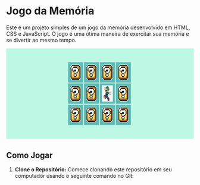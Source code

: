 # Jogo da Memória

Este é um projeto simples de um jogo da memória desenvolvido em HTML, CSS e JavaScript. O jogo é uma ótima maneira de exercitar sua memória e se divertir ao mesmo tempo.

![IMG](https://github.com/Marcos-Gabriell/JogoDaMemoria/blob/master/Desktop%20Screenshot%202023.10.08%20-%2020.18.40.36.png) 


## Como Jogar

1. **Clone o Repositório:** Comece clonando este repositório em seu computador usando o seguinte comando no Git:
